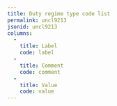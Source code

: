 ```yaml
---
title: Duty regime type code list
permalink: uncl9213
jsonid: uncl9213
columns:
  - 
    title: Label
    code: label
  - 
    title: Comment
    code: comment
  - 
    title: Value
    code: value
---
```

